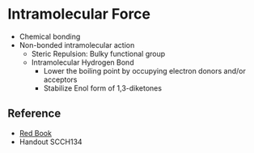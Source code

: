 # Intramolecular Force

* Chemical bonding
* Non-bonded intramolecular action
  * Steric Repulsion: Bulky functional group
  * Intramolecular Hydrogen Bond
    * Lower the boiling point by occupying electron donors and/or acceptors
    * Stabilize Enol form of 1,3-diketones

## Reference

* [Red Book](../../../Reference/Organic%20chemistry.md)
* Handout SCCH134
